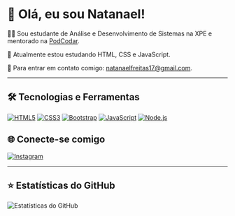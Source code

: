 # 👋 Olá, eu sou Natanael!

👨‍🎓 Sou estudante de Análise e Desenvolvimento de Sistemas na XPE e mentorado na [PodCodar](https://podcodar.com/).

📘 Atualmente estou estudando HTML, CSS e JavaScript.

📧 Para entrar em contato comigo: [natanaelfreitas17@gmail.com](mailto:natanaelfreitas17@gmail.com).

---

## 🛠️ Tecnologias e Ferramentas

[![HTML5](https://img.icons8.com/color/48/000000/html-5--v1.png)](https://www.w3.org/html/)
[![CSS3](https://img.icons8.com/color/48/000000/css3.png)](https://www.w3.org/Style/CSS/)
[![Bootstrap](https://img.icons8.com/?size=48&id=g9mmSxx3SwAI&format=png)](https://getbootstrap.com/)
[![JavaScript](https://img.icons8.com/color/48/000000/javascript--v1.png)](https://www.javascript.com/)
[![Node.js](https://img.icons8.com/color/48/000000/nodejs.png)](https://nodejs.org/)

## 🌐 Conecte-se comigo

[![Instagram](https://img.icons8.com/color/48/000000/instagram-new--v2.png)](https://www.instagram.com/1psidev/)

---

## ⭐ Estatísticas do GitHub

![Estatísticas do GitHub](https://github-readme-stats.vercel.app/api?username=natanaelaugust&show_icons=true)
